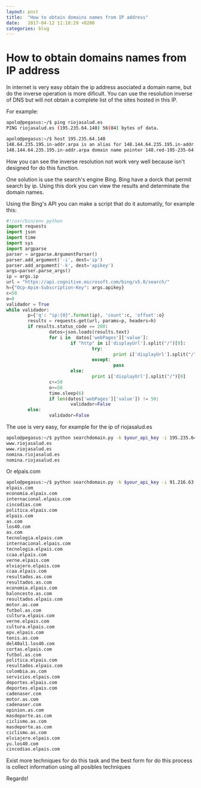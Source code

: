 ```yaml
---
layout: post
title:  "How to obtain domains names from IP address"
date:   2017-04-12 11:18:29 +0200
categories: blog
---
```

# How to obtain domains names from IP address
In internet is very easy obtain the ip address asociated a domain name, but do the inverse operation is more dificult.
You  can use the resolution inverse of DNS but will not obtain a complete list of the sites hosted in this IP.

For example:

```bash
apolo@pegasus:~/$ ping riojasalud.es
PING riojasalud.es (195.235.64.148) 56(84) bytes of data.

apolo@pegasus:~/$ host 195.235.64.148
148.64.235.195.in-addr.arpa is an alias for 148.144.64.235.195.in-addr.arpa.
148.144.64.235.195.in-addr.arpa domain name pointer 148.red-195-235-64.customer.static.ccgg.telefonica.net.
```
How you can see the inverse resolution not work very well because isn't designed for do this function.

One solution is use the search's engine Bing. Bing have a dorck that permit search by ip. Using this dork you can view the results and determinate the domain names.

Using the Bing's API you can make a script that do it automatily, for example this:

```python
#!/usr/bin/env python
import requests
import json
import time
import sys
import argparse
parser = argparse.ArgumentParser()
parser.add_argument('-i', dest='ip')
parser.add_argument('-k', dest='apikey')
args=parser.parse_args()
ip = args.ip
url = "https://api.cognitive.microsoft.com/bing/v5.0/search/"
h={"Ocp-Apim-Subscription-Key": args.apikey}
c=50
o=0
validador = True
while validador:
        p={'q': "ip:{0}".format(ip), 'count':c, 'offset':o}
        results = requests.get(url, params=p, headers=h)
        if results.status_code == 200:
                datos=json.loads(results.text)
                for i in  datos['webPages']['value']:
                        if "http" in i['displayUrl'].split("/")[0]:
                                try:
                                        print i['displayUrl'].split("/")[2]
                                except:
                                        pass
                        else:
                                print i['displayUrl'].split("/")[0]
                c+=50
                o+=50
                time.sleep(6)
                if len(datos['webPages']['value']) != 50:
                        validador=False
        else:
                validador=False
```
The use is very easy, for example for the ip of riojasalud.es
```bash
apolo@pegasus:~/$ python searchdomain.py -k $your_api_key -i 195.235.64.148
www.riojasalud.es
www.riojasalud.es
nomina.riojasalud.es
nomina.riojasalud.es
```
Or elpais.com
```bash
apolo@pegasus:~/$ python searchdomain.py -k $your_api_key -i 91.216.63.240
elpais.com
economia.elpais.com
internacional.elpais.com
cincodias.com
politica.elpais.com
elpais.com
as.com
los40.com
as.com
tecnologia.elpais.com
internacional.elpais.com
tecnologia.elpais.com
ccaa.elpais.com
verne.elpais.com
elviajero.elpais.com
ccaa.elpais.com
resultados.as.com
resultados.as.com
economia.elpais.com
baloncesto.as.com
resultados.elpais.com
motor.as.com
futbol.as.com
cultura.elpais.com
verne.elpais.com
cultura.elpais.com
epv.elpais.com
tenis.as.com
del40al1.los40.com
cortas.elpais.com
futbol.as.com
politica.elpais.com
resultados.elpais.com
colombia.as.com
servicios.elpais.com
deportes.elpais.com
deportes.elpais.com
cadenaser.com
motor.as.com
cadenaser.com
opinion.as.com
masdeporte.as.com
ciclismo.as.com
masdeporte.as.com
ciclismo.as.com
elviajero.elpais.com
yu.los40.com
cincodias.elpais.com
```
Exist more techniques for do this task and the best form for do this process is collect information using all posibles techniques

Regards!
